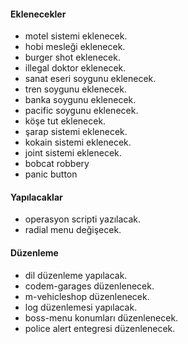 #### Eklenecekler

- motel sistemi eklenecek.
- hobi mesleği eklenecek.
- burger shot eklenecek.
- illegal doktor eklenecek.
- sanat eseri soygunu eklenecek.
- tren soygunu eklenecek.
- banka soygunu eklenecek.
- pacific soygunu eklenecek.
- köşe tut eklenecek.
- şarap sistemi eklenecek.
- kokain sistemi eklenecek.
- joint sistemi eklenecek.
- bobcat robbery
- panic button

#### Yapılacaklar

- operasyon scripti yazılacak.
- radial menu değişecek.
  
#### Düzenleme

- dil düzenleme yapılacak.
- codem-garages düzenlenecek.
- m-vehicleshop düzenlenecek.
- log düzenlemesi yapılacak.
- boss-menu konumları düzenlenecek.
- police alert entegresi düzenlenecek.
